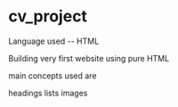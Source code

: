 # cv_project

Language used -- HTML

Building very first website using pure HTML

main concepts used are

headings
lists
images
